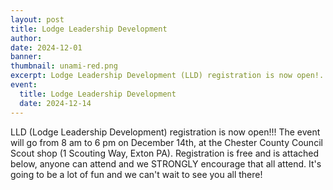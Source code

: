 ```yaml
---
layout: post
title: Lodge Leadership Development
author:
date: 2024-12-01
banner:
thumbnail: unami-red.png
excerpt: Lodge Leadership Development (LLD) registration is now open!...
event:
  title: Lodge Leadership Development
  date: 2024-12-14
---
```


LLD (Lodge Leadership Development) registration is now open!!! The event will go from 8 am to 6 pm on December 14th, at the Chester County Council Scout shop (1 Scouting Way, Exton PA). Registration is free and is attached below, anyone can attend and we STRONGLY encourage that all attend. It's going to be a lot of fun and we can't wait to see you all there!
